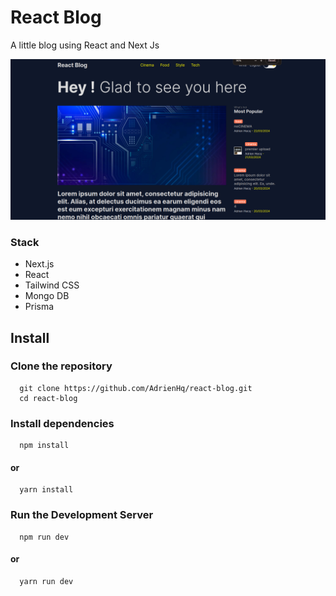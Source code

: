 # React Blog

A little blog using React and Next Js

![Image Description](public/preview.png)

### Stack

- Next.js
- React
- Tailwind CSS
- Mongo DB
- Prisma

## Install

### Clone the repository

```shell
  git clone https://github.com/AdrienHq/react-blog.git
  cd react-blog
```

### Install dependencies

```shell
  npm install
```

#### or

```shell
  yarn install
```

### Run the Development Server

```shell
  npm run dev
```

#### or

```shell
  yarn run dev
```